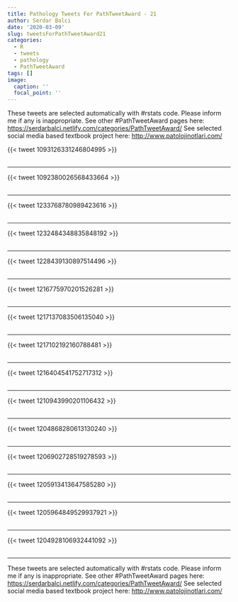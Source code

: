 ```yaml
---
title: Pathology Tweets For PathTweetAward - 21
author: Serdar Balci
date: '2020-03-09'
slug: tweetsForPathTweetAward21
categories:
  - R
  - tweets
  - pathology
  - PathTweetAward
tags: []
image:
  caption: ''
  focal_point: ''
---
```



These tweets are selected automatically with #rstats code. Please inform me if any is inappropriate.
See other #PathTweetAward pages here: https://serdarbalci.netlify.com/categories/PathTweetAward/ 
See selected social media based textbook project here: http://www.patolojinotlari.com/

{{< tweet 1093126331246804995 >}}
<br>
<br>
<hr>
{{< tweet 1092380026568433664 >}}
<br>
<br>
<hr>
{{< tweet 1233768780989423616 >}}
<br>
<br>
<hr>
{{< tweet 1232484348835848192 >}}
<br>
<br>
<hr>
{{< tweet 1228439130897514496 >}}
<br>
<br>
<hr>
{{< tweet 1216775970201526281 >}}
<br>
<br>
<hr>
{{< tweet 1217137083506135040 >}}
<br>
<br>
<hr>
{{< tweet 1217102192160788481 >}}
<br>
<br>
<hr>
{{< tweet 1216404541752717312 >}}
<br>
<br>
<hr>
{{< tweet 1210943990201106432 >}}
<br>
<br>
<hr>
{{< tweet 1204868280613130240 >}}
<br>
<br>
<hr>
{{< tweet 1206902728519278593 >}}
<br>
<br>
<hr>
{{< tweet 1205913413647585280 >}}
<br>
<br>
<hr>
{{< tweet 1205964849529937921 >}}
<br>
<br>
<hr>
{{< tweet 1204928106932441092 >}}
<br>
<br>
<hr>


These tweets are selected automatically with #rstats code. Please inform me if any is inappropriate.
See other #PathTweetAward pages here: https://serdarbalci.netlify.com/categories/PathTweetAward/ 
See selected social media based textbook project here: http://www.patolojinotlari.com/
